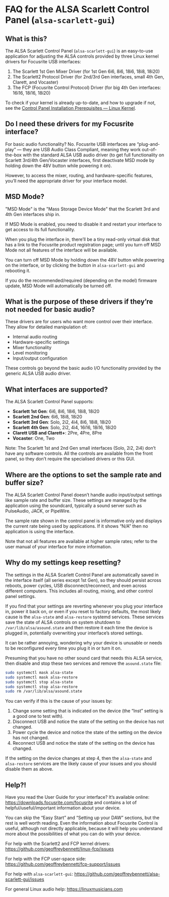 # FAQ for the ALSA Scarlett Control Panel (`alsa-scarlett-gui`)

## What is this?

The ALSA Scarlett Control Panel (`alsa-scarlett-gui`) is an
easy-to-use application for adjusting the ALSA controls provided by
three Linux kernel drivers for Focusrite USB interfaces:

1. The Scarlett 1st Gen Mixer Driver (for 1st Gen 6i6, 8i6, 18i6, 18i8, 18i20)
2. The Scarlett2 Protocol Driver (for 2nd/3rd Gen interfaces, small 4th Gen, Clarett, and Vocaster)
3. The FCP (Focusrite Control Protocol) Driver (for big 4th Gen interfaces: 16i16, 18i16, 18i20)

To check if your kernel is already up-to-date, and how to upgrade if
not, see the [Control Panel Installation Prerequisites — Linux
Kernel](docs/INSTALL.md).

## Do I need these drivers for my Focusrite interface?

For basic audio functionality? No. Focusrite USB interfaces are
“plug-and-play” — they are USB Audio Class Compliant, meaning they
work out-of-the-box with the standard ALSA USB audio driver (to get
full functionality on Scarlett 3rd/4th Gen/Vocaster interfaces, first
deactivate MSD mode by holding down the 48V button while powering it
on).

However, to access the mixer, routing, and hardware-specific features,
you’ll need the appropriate driver for your interface model.

## MSD Mode?

"MSD Mode" is the "Mass Storage Device Mode" that the Scarlett 3rd and
4th Gen interfaces ship in.

If MSD Mode is enabled, you need to disable it and restart your
interface to get access to its full functionality.

When you plug the interface in, there’ll be a tiny read-only virtual
disk that has a link to the Focusrite product registration page; until
you turn off MSD Mode not all features of the interface will be
available.

You can turn off MSD Mode by holding down the 48V button while
powering on the interface, or by clicking the button in
`alsa-scarlett-gui` and rebooting it.

If you do the recommended/required (depending on the model) firmware
update, MSD Mode will automatically be turned off.

## What is the purpose of these drivers if they’re not needed for basic audio?

These drivers are for users who want more control over their
interface. They allow for detailed manipulation of:

- Internal audio routing
- Hardware-specific settings
- Mixer functionality
- Level monitoring
- Input/output configuration

These controls go beyond the basic audio I/O functionality provided by
the generic ALSA USB audio driver.

## What interfaces are supported?

The ALSA Scarlett Control Panel supports:

- **Scarlett 1st Gen**: 6i6, 8i6, 18i6, 18i8, 18i20
- **Scarlett 2nd Gen**: 6i6, 18i8, 18i20
- **Scarlett 3rd Gen**: Solo, 2i2, 4i4, 8i6, 18i8, 18i20
- **Scarlett 4th Gen**: Solo, 2i2, 4i4, 16i16, 18i16, 18i20
- **Clarett USB and Clarett+**: 2Pre, 4Pre, 8Pre
- **Vocaster**: One, Two

Note: The Scarlett 1st and 2nd Gen small interfaces (Solo, 2i2, 2i4)
don’t have any software controls. All the controls are available from
the front panel, so they don’t require the specialised drivers or this
GUI.

## Where are the options to set the sample rate and buffer size?

The ALSA Scarlett Control Panel doesn’t handle audio input/output
settings like sample rate and buffer size. These settings are managed
by the application using the soundcard, typically a sound server such
as PulseAudio, JACK, or PipeWire.

The sample rate shown in the control panel is informative only and
displays the current rate being used by applications. If it shows
“N/A” then no application is using the interface.

Note that not all features are available at higher sample rates; refer
to the user manual of your interface for more information.

## Why do my settings keep resetting?

The settings in the ALSA Scarlett Control Panel are automatically
saved in the interface itself (all series except 1st Gen), so they
should persist across reboots, power cycles, USB disconnect/reconnect,
and even across different computers. This includes all routing,
mixing, and other control panel settings.

If you find that your settings are reverting whenever you plug your
interface in, power it back on, or even if you reset to factory
defaults, the most likely cause is the `alsa-state` and `alsa-restore`
systemd services. These services save the state of ALSA controls on
system shutdown to `/var/lib/alsa/asound.state` and then restore it
each time the device is plugged in, potentially overwriting your
interface’s stored settings.

It can be rather annoying, wondering why your device is unusable or
needs to be reconfigured every time you plug it in or turn it on.

Presuming that you have no other sound card that needs this ALSA
service, then disable and stop these two services and remove the
`asound.state` file:

```sh
sudo systemctl mask alsa-state
sudo systemctl mask alsa-restore
sudo systemctl stop alsa-state
sudo systemctl stop alsa-restore
sudo rm /var/lib/alsa/asound.state
```

You can verify if this is the cause of your issues by:

1. Change some setting that is indicated on the device (the “Inst”
   setting is a good one to test with).
2. Disconnect USB and notice the state of the setting on the device
   has not changed.
3. Power cycle the device and notice the state of the setting on the
   device has not changed.
4. Reconnect USB and notice the state of the setting on the device has
   changed.

If the setting on the device changes at step 4, then the `alsa-state`
and `alsa-restore` services are the likely cause of your issues and
you should disable them as above.

## Help?!

Have you read the User Guide for your interface? It’s available
online: https://downloads.focusrite.com/focusrite and contains a lot
of helpful/useful/important information about your device.

You can skip the “Easy Start” and “Setting up your DAW” sections, but
the rest is well worth reading. Even the information about Focusrite
Control is useful, although not directly applicable, because it will
help you understand more about the possibilities of what you can do
with your device.

For help with the Scarlett2 and FCP kernel drivers:
https://github.com/geoffreybennett/linux-fcp/issues

For help with the FCP user-space side:
https://github.com/geoffreybennett/fcp-support/issues

For help with `alsa-scarlett-gui`:
https://github.com/geoffreybennett/alsa-scarlett-gui/issues

For general Linux audio help: https://linuxmusicians.com
